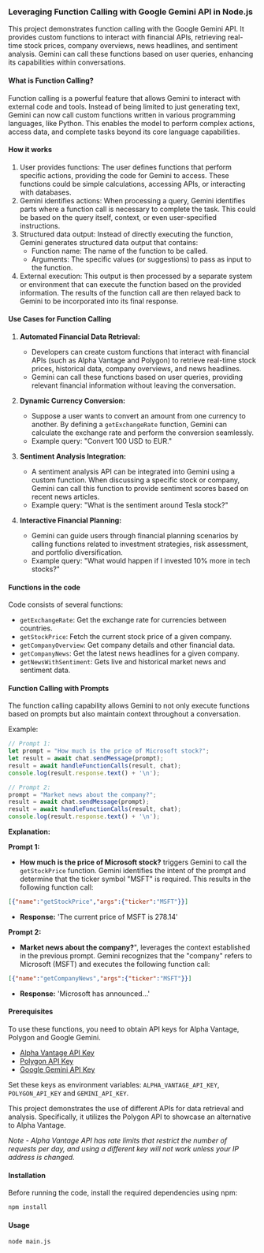 ### Leveraging Function Calling with Google Gemini API in Node.js

This project demonstrates function calling with the Google Gemini API. It provides custom functions to interact with financial APIs, retrieving real-time stock prices, company overviews, news headlines, and sentiment analysis. Gemini can call these functions based on user queries, enhancing its capabilities within conversations.   

#### What is Function Calling?

Function calling is a powerful feature that allows Gemini to interact with external code and tools. Instead of being limited to just generating text, Gemini can now call custom functions written in various programming languages, like Python. This enables the model to perform complex actions, access data, and complete tasks beyond its core language capabilities.

#### How it works

1. User provides functions: The user defines functions that perform specific actions, providing the code for Gemini to access. These functions could be simple calculations, accessing APIs, or interacting with databases.
2. Gemini identifies actions: When processing a query, Gemini identifies parts where a function call is necessary to complete the task. This could be based on the query itself, context, or even user-specified instructions.
3. Structured data output: Instead of directly executing the function, Gemini generates structured data output that contains:
   - Function name: The name of the function to be called.
   - Arguments: The specific values (or suggestions) to pass as input to the function.
4. External execution: This output is then processed by a separate system or environment that can execute the function based on the provided information. The results of the function call are then relayed back to Gemini to be incorporated into its final response.

#### Use Cases for Function Calling

1. **Automated Financial Data Retrieval:**
   - Developers can create custom functions that interact with financial APIs (such as Alpha Vantage and Polygon) to retrieve real-time stock prices, historical data, company overviews, and news headlines.
   - Gemini can call these functions based on user queries, providing relevant financial information without leaving the conversation.

2. **Dynamic Currency Conversion:**
   - Suppose a user wants to convert an amount from one currency to another. By defining a `getExchangeRate` function, Gemini can calculate the exchange rate and perform the conversion seamlessly.
   - Example query: "Convert 100 USD to EUR."

3. **Sentiment Analysis Integration:**
   - A sentiment analysis API can be integrated into Gemini using a custom function. When discussing a specific stock or company, Gemini can call this function to provide sentiment scores based on recent news articles.
   - Example query: "What is the sentiment around Tesla stock?"

4. **Interactive Financial Planning:**
   - Gemini can guide users through financial planning scenarios by calling functions related to investment strategies, risk assessment, and portfolio diversification.
   - Example query: "What would happen if I invested 10% more in tech stocks?"

#### Functions in the code

Code consists of several functions:

- `getExchangeRate`: Get the exchange rate for currencies between countries.
- `getStockPrice`: Fetch the current stock price of a given company.
- `getCompanyOverview`: Get company details and other financial data.
- `getCompanyNews`: Get the latest news headlines for a given company.
- `getNewsWithSentiment`: Gets live and historical market news and sentiment data.

#### Function Calling with Prompts

The function calling capability allows Gemini to not only execute functions based on prompts but also maintain context throughout a conversation.   

Example:

```javascript
// Prompt 1:
let prompt = "How much is the price of Microsoft stock?";
let result = await chat.sendMessage(prompt);
result = await handleFunctionCalls(result, chat);
console.log(result.response.text() + '\n');

// Prompt 2:
prompt = "Market news about the company?";
result = await chat.sendMessage(prompt);
result = await handleFunctionCalls(result, chat);
console.log(result.response.text() + '\n');
```
**Explanation:**

**Prompt 1:**
* **How much is the price of Microsoft stock?** triggers Gemini to call the `getStockPrice` function.  Gemini identifies the intent of the prompt and determine that the ticker symbol "MSFT" is required.  This results in the following function call:

```json
[{"name":"getStockPrice","args":{"ticker":"MSFT"}}]
```
* **Response:** 'The current price of MSFT is 278.14'

**Prompt 2:**
* **Market news about the company?**", leverages the context established in the previous prompt.  Gemini recognizes that the "company" refers to Microsoft (MSFT) and executes the following function call:

```json
[{"name":"getCompanyNews","args":{"ticker":"MSFT"}}]
```

* **Response:** 'Microsoft has announced...'

#### Prerequisites

To use these functions, you need to obtain API keys for Alpha Vantage, Polygon and Google Gemini.

- [Alpha Vantage API Key](https://www.alphavantage.co/support/#api-key)
- [Polygon API Key](https://polygon.io/dashboard/api-keys)
- [Google Gemini API Key](https://aistudio.google.com/app/apikey)

Set these keys as environment variables: `ALPHA_VANTAGE_API_KEY`, `POLYGON_API_KEY` and `GEMINI_API_KEY`.

This project demonstrates the use of different APIs for data retrieval and analysis. Specifically, it utilizes the Polygon API to showcase an alternative to Alpha Vantage.

_Note - Alpha Vantage API has rate limits that restrict the number of requests per day, and using a different key will not work unless your IP address is changed._

#### Installation

Before running the code, install the required dependencies using npm:

```bash
npm install
```
#### Usage
```bash
node main.js
```
